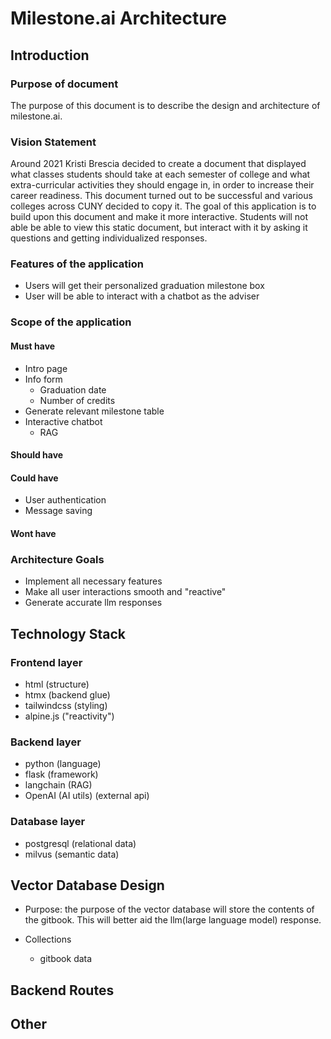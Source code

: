# Milestone.ai Architecture

## Introduction

### Purpose of document
The purpose of this document is to describe the design and architecture of milestone.ai.

### Vision Statement
Around 2021 Kristi Brescia decided to create a document that displayed what
classes students should take at each semester of college and what extra-curricular
activities they should engage in, in order to increase their career readiness. This
document turned out to be successful and various colleges across CUNY decided to
copy it. The goal of this application is to build upon this document and make it
more interactive. Students will not able be able to view this static document,
but interact with it by asking it questions and getting individualized responses.

### Features of the application
- Users will get their personalized graduation milestone box
- User will be able to interact with a chatbot as the adviser

### Scope of the application


#### Must have
- Intro page
- Info form
  - Graduation date
  - Number of credits
- Generate relevant milestone table
- Interactive chatbot
  - RAG

#### Should have

#### Could have
- User authentication
- Message saving

#### Wont have

### Architecture Goals
- Implement all necessary features
- Make all user interactions smooth and "reactive"
- Generate accurate llm responses

## Technology Stack

### Frontend layer
- html (structure)
- htmx (backend glue)
- tailwindcss (styling)
- alpine.js ("reactivity")

### Backend layer
- python (language)
- flask (framework)
- langchain (RAG)
- OpenAI (AI utils) (external api)

### Database layer
- postgresql (relational data)
- milvus (semantic data)

## Vector Database Design
- Purpose: the purpose of the vector database will store the contents of the gitbook.
  This will better aid the llm(large language model) response.

- Collections
  - gitbook data

## Backend Routes

## Other
